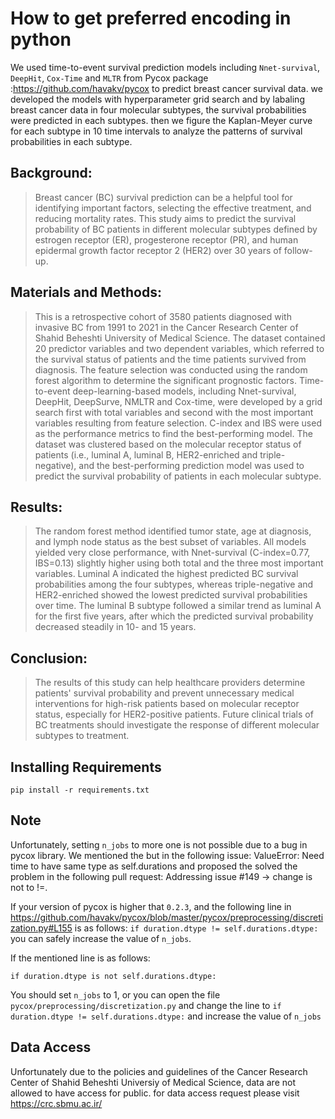 # How to get preferred encoding in python
We used time-to-event survival prediction models including `Nnet-survival`, `DeepHit`, `Cox-Time` and `MLTR` from Pycox package :https://github.com/havakv/pycox to predict breast cancer survival data. we developed the models with hyperparameter grid search and by labaling breast cancer data in four molecular subtypes, the survival probabilities were predicted in each subtypes. then we figure the Kaplan-Meyer curve for each subtype in 10 time intervals to analyze the patterns of survival probabilities in each subtype.

## Background: 
> Breast cancer (BC) survival prediction can be a helpful tool for identifying important factors, selecting the effective treatment, and reducing mortality rates. This study aims to predict the survival probability of BC patients in different molecular subtypes defined by estrogen receptor (ER), progesterone receptor (PR), and human epidermal growth factor receptor 2 (HER2) over 30 years of follow-up.
## Materials and Methods: 
> This is a retrospective cohort of 3580 patients diagnosed with invasive BC from 1991 to 2021 in the Cancer Research Center of Shahid Beheshti University of Medical Science. The dataset contained 20 predictor variables and two dependent variables, which referred to the survival status of patients and the time patients survived from diagnosis. The feature selection was conducted using the random forest algorithm to determine the significant prognostic factors. Time-to-event deep-learning-based models, including Nnet-survival, DeepHit, DeepSurve, NMLTR and Cox-time, were developed by a grid search first with total variables and second with the most important variables resulting from feature selection. C-index and IBS were used as the performance metrics to find the best-performing model. The dataset was clustered based on the molecular receptor status of patients (i.e., luminal A, luminal B, HER2-enriched and triple-negative), and the best-performing prediction model was used to predict the survival probability of patients in each molecular subtype.
## Results: 
> The random forest method identified tumor state, age at diagnosis, and lymph node status as the best subset of variables. All models yielded very close performance, with Nnet-survival (C-index=0.77, IBS=0.13) slightly higher using both total and the three most important variables. Luminal A indicated the highest predicted BC survival probabilities among the four subtypes, whereas triple-negative and HER2-enriched showed the lowest predicted survival probabilities over time. The luminal B subtype followed a similar trend as luminal A for the first five years, after which the predicted survival probability decreased steadily in 10- and 15 years.
## Conclusion: 
> The results of this study can help healthcare providers determine patients' survival probability and prevent unnecessary medical interventions for high-risk patients based on molecular receptor status, especially for HER2-positive patients. Future clinical trials of BC treatments should investigate the response of different molecular subtypes to treatment.

## Installing Requirements
```
pip install -r requirements.txt
```




## Note
Unfortunately, setting  `n_jobs` to more one is not possible due to a bug in pycox library. We mentioned the but in the following issue: ValueError: Need time to have same type as self.durations and proposed the solved the problem in the following pull request: Addressing issue #149 -> change is not to !=.

If your version of pycox is higher that `0.2.3`, and the following line in https://github.com/havakv/pycox/blob/master/pycox/preprocessing/discretization.py#L155 is as follows: `if duration.dtype != self.durations.dtype:` you can safely increase the value of `n_jobs`.

If the mentioned line is as follows:
```
if duration.dtype is not self.durations.dtype:
```
You should set `n_jobs` to 1, or you can open the file `pycox/preprocessing/discretization.py` and change the line to `if duration.dtype != self.durations.dtype:` and increase the value of `n_jobs`
## Data Access

Unfortunately due to the policies and guidelines of the Cancer Research Center of Shahid Beheshti Universiy of Medical Science, data are not allowed to have access for public. for data access request please visit https://crc.sbmu.ac.ir/ 
